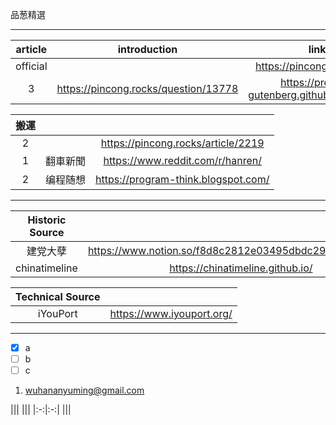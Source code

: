 品葱精選

***

|article|introduction|link|github|
|:-:|:-:|:-:|:-:|
|official||https://pincong.rocks/hot/||
|3|https://pincong.rocks/question/13778|https://project-gutenberg.github.io/Pincong/|https://github.com/Project-Gutenberg/Pincong|

|搬運|||
|:-:|:-:|:-:|
|2||https://pincong.rocks/article/2219||
|1|翻車新聞|https://www.reddit.com/r/hanren/|
|2|编程随想|https://program-think.blogspot.com/|
***
|Historic Source||Github|
|:-:|:-:|:-:|
|建党大孽|https://www.notion.so/f8d8c2812e03495dbdc294b87bbb7ce5||
|chinatimeline|https://chinatimeline.github.io/|https://github.com/chinatimeline/data|

|Technical Source||
|:-:|:-:|
|iYouPort|https://www.iyouport.org/|
***
- [x] a
- [ ] b
- [ ] c
1. wuhananyuming@gmail.com

|||
|||
|:-:|:-:|
|||
